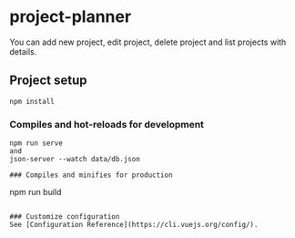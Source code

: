 # project-planner
You can add new project, edit project, delete project and list projects with details.

## Project setup
```
npm install
```

### Compiles and hot-reloads for development
```
npm run serve
and
json-server --watch data/db.json

### Compiles and minifies for production
```
npm run build
```

### Customize configuration
See [Configuration Reference](https://cli.vuejs.org/config/).
